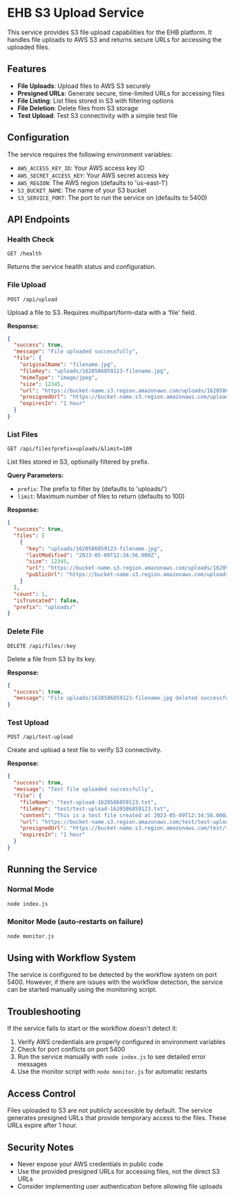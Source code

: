# EHB S3 Upload Service

This service provides S3 file upload capabilities for the EHB platform. It handles file uploads to AWS S3 and returns secure URLs for accessing the uploaded files.

## Features

- **File Uploads**: Upload files to AWS S3 securely
- **Presigned URLs**: Generate secure, time-limited URLs for accessing files
- **File Listing**: List files stored in S3 with filtering options
- **File Deletion**: Delete files from S3 storage
- **Test Upload**: Test S3 connectivity with a simple test file

## Configuration

The service requires the following environment variables:

- `AWS_ACCESS_KEY_ID`: Your AWS access key ID
- `AWS_SECRET_ACCESS_KEY`: Your AWS secret access key
- `AWS_REGION`: The AWS region (defaults to 'us-east-1')
- `S3_BUCKET_NAME`: The name of your S3 bucket
- `S3_SERVICE_PORT`: The port to run the service on (defaults to 5400)

## API Endpoints

### Health Check

`GET /health`

Returns the service health status and configuration.

### File Upload

`POST /api/upload`

Upload a file to S3. Requires multipart/form-data with a 'file' field.

**Response:**
```json
{
  "success": true,
  "message": "File uploaded successfully",
  "file": {
    "originalName": "filename.jpg",
    "fileKey": "uploads/1620586859123-filename.jpg",
    "mimeType": "image/jpeg",
    "size": 12345,
    "url": "https://bucket-name.s3.region.amazonaws.com/uploads/1620586859123-filename.jpg",
    "presignedUrl": "https://bucket-name.s3.region.amazonaws.com/uploads/1620586859123-filename.jpg?X-Amz-Algorithm=...",
    "expiresIn": "1 hour"
  }
}
```

### List Files

`GET /api/files?prefix=uploads/&limit=100`

List files stored in S3, optionally filtered by prefix.

**Query Parameters:**
- `prefix`: The prefix to filter by (defaults to 'uploads/')
- `limit`: Maximum number of files to return (defaults to 100)

**Response:**
```json
{
  "success": true,
  "files": [
    {
      "key": "uploads/1620586859123-filename.jpg",
      "lastModified": "2023-05-09T12:34:56.000Z",
      "size": 12345,
      "url": "https://bucket-name.s3.region.amazonaws.com/uploads/1620586859123-filename.jpg?X-Amz-Algorithm=...",
      "publicUrl": "https://bucket-name.s3.region.amazonaws.com/uploads/1620586859123-filename.jpg"
    }
  ],
  "count": 1,
  "isTruncated": false,
  "prefix": "uploads/"
}
```

### Delete File

`DELETE /api/files/:key`

Delete a file from S3 by its key.

**Response:**
```json
{
  "success": true,
  "message": "File uploads/1620586859123-filename.jpg deleted successfully"
}
```

### Test Upload

`POST /api/test-upload`

Create and upload a test file to verify S3 connectivity.

**Response:**
```json
{
  "success": true,
  "message": "Test file uploaded successfully",
  "file": {
    "fileName": "test-upload-1620586859123.txt",
    "fileKey": "test/test-upload-1620586859123.txt",
    "content": "This is a test file created at 2023-05-09T12:34:56.000Z to verify S3 upload functionality.",
    "url": "https://bucket-name.s3.region.amazonaws.com/test/test-upload-1620586859123.txt",
    "presignedUrl": "https://bucket-name.s3.region.amazonaws.com/test/test-upload-1620586859123.txt?X-Amz-Algorithm=...",
    "expiresIn": "1 hour"
  }
}
```

## Running the Service

### Normal Mode

```bash
node index.js
```

### Monitor Mode (auto-restarts on failure)

```bash
node monitor.js
```

## Using with Workflow System

The service is configured to be detected by the workflow system on port 5400. However, if there are issues with the workflow detection, the service can be started manually using the monitoring script.

## Troubleshooting

If the service fails to start or the workflow doesn't detect it:

1. Verify AWS credentials are properly configured in environment variables
2. Check for port conflicts on port 5400
3. Run the service manually with `node index.js` to see detailed error messages
4. Use the monitor script with `node monitor.js` for automatic restarts

## Access Control

Files uploaded to S3 are not publicly accessible by default. The service generates presigned URLs that provide temporary access to the files. These URLs expire after 1 hour.

## Security Notes

- Never expose your AWS credentials in public code
- Use the provided presigned URLs for accessing files, not the direct S3 URLs
- Consider implementing user authentication before allowing file uploads